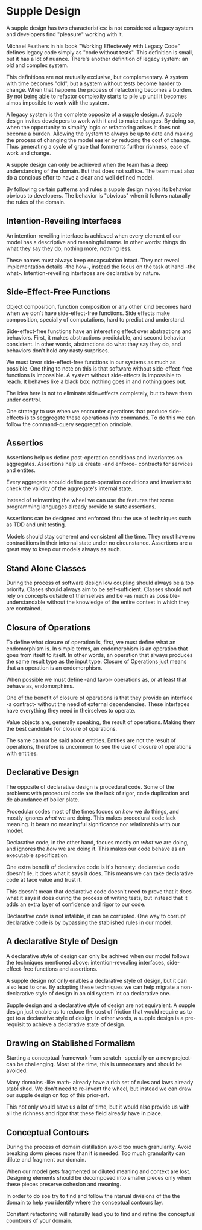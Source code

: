 # Supple Design

A supple design has two characteristics: is not considered a legacy system and developers find "pleasure" working with it.

Michael Feathers in his book "Working Effectevely with Legacy Code" defines legacy code simply as "code without tests". This definition is small, but it has a lot of nuance. There's another definition of legacy system: an old and complex system.

This definitions are not mutually exclusive, but complementary. A system with time becomes "old", but a system without tests become harder to change. When that happens the process of refactoring becomes a burden. By not being able to refactor complexity starts to pile up until it becomes almos imposible to work with the system.

A legacy system is the complete opposite of a supple design. A supple design invites developers to work with it and to make changes. By doing so, when the opportunity to simplify logic or refactoring arises it does not become a burden. Allowing the system to always be up to date and making the process of changing the model easier by reducing the cost of change. Thus generating a cycle of grace that fomments further richness, ease of work and change.

A supple design can only be achieved when the team has a deep understanding of the domain. But that does not suffice. The team must also do a concious effor to have a clear and well defined model.

By following certain patterns and rules a supple design makes its behavior obvious to developers. The behavior is "obvious" when it follows naturally the rules of the domain.

## Intention-Reveiling Interfaces

An intention-reveiling interface is achieved when every element of our model has a descriptive and meaningful name. In other words: things do what they say they do, nothing more, nothing less.

These names must always keep encapsulation intact. They not reveal implementation details -the how-, instead the focus on the task at hand -the what-. Intention-reveiling interfaces are declarative by nature.

## Side-Effect-Free Functions

Object composition, function composition or any other kind becomes hard when we don't have side-effect-free functions. Side effects make composition, specially of computations, hard to predict and understand.

Side-effect-free functions have an interesting effect over abstractions and behaviors. First, it makes abstractions predictable, and second behavior consistent. In other words, abstractions do what they say they do, and behaviors don't hold any nasty surprises.

We must favor side-effect-free functions in our systems as much as possible. One thing to note on this is that software without side-effect-free functions is impossible. A system without side-effects is impossible to reach. It behaves like a black box: nothing goes in and nothing goes out.

The idea here is not to eliminate side=effects completely, but to have them under control.

One strategy to use when we encounter operations that produce side-effects is to seggregate these operations into commands. To do this we can follow the command-query seggregation principle.

## Assertios

Assertions help us define post-operation conditions and invariantes on aggregates. Assertions help us create -and enforce- contracts for services and entites.

Every aggregate should define post-operation conditions and invariants to check the validity of the aggregate's internal state.

Instead of reinventing the wheel we can use the features that some programming languages already provide to state assertions.

Assertions can be designed and enforced thru the use of techniques such as TDD and unit testing.

Models should stay coherent and consistent all the time. They must have no contraditions in their internal state under no circunstance. Assertions are a great way to keep our models always as such.

## Stand Alone Classes

During the process of software design low coupling should always be a top priority. Clases should always aim to be self-sufficient. Classes should not rely on concepts outside of themselves and be -as much as possible- understandable without the knowledge of the entire context in which they are contained.

## Closure of Operations

To define what closure of operation is, first, we must define what an endomorphism is. In simple terms, an endomorphism is an operation that goes from itself to itself. In other words, an operation that always produces the same result type as the input type. Closure of Operations just means that an operation is an endomorphism.

When possible we must define -and favor- operations as, or at least that behave as, endomorphims.

One of the benefit of closure of operations is that they provide an interface -a contract- without the need of external dependencies. These interfaces have everything they need in theirselves to operate.

Value objects are, generally speaking, the result of operations. Making them the best candidate for closure of operations.

The same cannot be said about entities. Entities are not the result of operations, therefore is uncommon to see the use of closure of operations with entities.

## Declarative Design

The opposite of declarative design is procedural code. Some of the problems with procedural code are the lack of rigor, code duplication and de abundance of boiler plate.

Procedular codes most of the times focues on _how_ we do things, and mostly ignores _what_ we are doing. This makes procedural code lack meaning. It bears no meaningful significance nor relationship with our model.

Declarative code, in the other hand, focues mostly on _what_ we are doing, and ignores the _how_ we are doing it. This makes our code behave as an executable specification.

One extra benefit of declarative code is it's honesty: declarative code doesn't lie, it does what it says it does. This means we can take declarative code at face value and trust it.

This doesn't mean that declarative code doesn't need to prove that it does what it says it does during the process of writing tests, but instead that it adds an extra layer of confidence and rigor to our code.

Declarative code is not infalible, it can be corrupted. One way to corrupt declarative code is by bypassing the stablished rules in our model.

## A declarative Style of Design

A declarative style of design can only be achived when our model follows the techniques mentioned above: intention-revealing interfaces, side-effect-free functions and assertions.

A supple design not only enables a declarative style of design, but it can also lead to one. By adopting these techniques we can help migrate a non-declarative style of design in an old system int oa declarative one.

Supple design and a declarative style of design are not equivalent. A supple design just enable us to reduce the cost of friction that would require us to get to a declarative style of design. In other words, a supple design is a pre-requisit to achieve a declarative state of design.

## Drawing on Stablished Formalism

Starting a conceptual framework from scratch -specially on a new project- can be challenging. Most of the time, this is unnecesary and should be avoided.

Many domains -like math- already have a rich set of rules and laws already stablished. We don't need to re-invent the wheel, but instead we can draw our supple design on top of this prior-art.

This not only would save us a lot of time, but it would also provide us with all the richness and rigor that these field already have in place.

## Conceptual Contours

During the process of domain distillation avoid too much granularity. Avoid breaking down pieces more than it is needed. Too much granularity can dilute and fragment our domain.

When our model gets fragmented or diluted meaning and context are lost. Designing elements should be decomposed into smaller pieces only when these pieces preserve cohesion and meaning.

In order to do soe try to find and follow the ntarual divisions of the the domain to help you identify where the conceptual contours lay.

Constant refactoring will naturally lead you to find and refine the conceptual countours of your domain.
